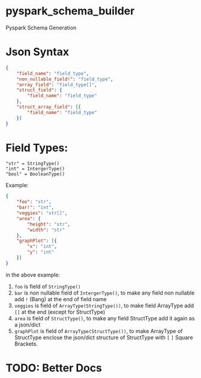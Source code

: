 # pyspark_schema_builder
Pyspark Schema Generation


# Json Syntax
```json
{
    "field_name": "field_type",
    "non_nullable_field!": "field_type",
    "array_field": "field_type[]",
    "struct_field": {
        "field_name": "field_type"
    },
    "struct_array_field": [{
        "field_name": "field_type"
    }]
}
```

# Field Types:
```
"str" = StringType()
"int" = IntergerType()
"bool" = BooleanType()
```

Example:
```json
{
    "foo": "str",
    "bar!": "int",
    "veggies": "str[]",
    "area": {
        "height": "str",
        "width": "str"
    },
    "graphPlot": [{
        "x": "int",
        "y": "int"
    }]
}
```

in the above example:<br>
1. `foo` is field of `StringType()`
2. `bar` is non nullable field of `IntergerType()`, to make any field non nullable add `!` (Bang) at the end of field name
3. `veggies` is field of `ArrayType(StringType())`, to make field ArrayType add `[]` at the end (except for StructType)
4. `area` is field of `StructType()`, to make any field StructType add it again as a json/dict
5. `graphPlot` is field of `ArrayType(StructType())`, to make ArrayType of StructType enclose the json/dict structure of StructType with `[` `]` Square Brackets.

# TODO: Better Docs
